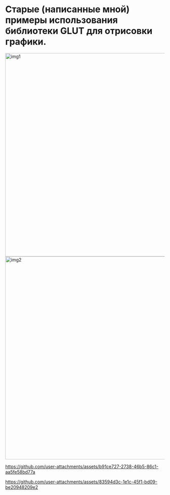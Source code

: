 # Старые (написанные мной) примеры использования библиотеки GLUT для отрисовки графики.

<img width="803" height="640" alt="img1" src="https://github.com/user-attachments/assets/96da3e7a-8a3e-493d-ac39-f4b73b505234" />

<img width="1103" height="639" alt="img2" src="https://github.com/user-attachments/assets/67096c51-8f27-42af-813a-bab91d73f5a2" />

https://github.com/user-attachments/assets/b91ce727-2738-46b5-86c1-aa5fe58bd77a

https://github.com/user-attachments/assets/83594d3c-1e1c-45f1-bd09-be20948209e2

